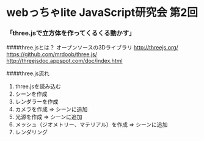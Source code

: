  webっちゃlite JavaScript研究会 第2回
===========


### 「three.jsで立方体を作ってくるくる動かす」

####three.jsとは？
オープンソースの3Dライブラリ
http://threejs.org/
https://github.com/mrdoob/three.js/
http://threejsdoc.appspot.com/doc/index.html


####three.js流れ
1. three.jsを読み込む
1. シーンを作成
1. レンダラーを作成
1. カメラを作成 => シーンに追加
1. 光源を作成 => シーンに追加
1. メッシュ（ジオメトリー、マテリアル）を作成 => シーンに追加
1. レンダリング


